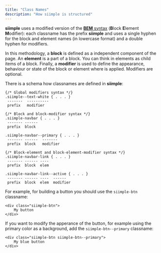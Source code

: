 ```yaml
---
title: "Class Names"
description: "How siimple is structured"
---
```


**siimple** uses a modified version of the [**BEM** syntax](https://en.bem.info/methodology/quick-start/) (**B**lock **E**lement **M**odifier): each classname has the prefix **siimple** and uses a single hyphen for the block and element names (in lowercase format) and a double hyphen for modifiers. 

In this methodology, a **block** is defined as a independent component of the page. An **element** is a part of a block. You can think in elements as child items of a block. 
Finally, a **modifier** is used to define the appearance, behaviour or state of the block or element where is applied. Modifiers are optional.

There is a schema how classnames are defined in **siimple**:

```
{/* Global modifiers syntax */}
.siimple--text-white { . . . }
 -------  ----------
 prefix   modifier

{/* Block and block-modifier syntax */}
.siimple-navbar { . . . }
 ------- ------
 prefix  block

.siimple-navbar--primary { . . . }
 ------- ------  -------
 prefix  block   modifier

{/* Block-element and block-element-modifier syntax */}
.siimple-navbar-link { . . . }
 ------- ------ ----
 prefix  block  elem

.siimple-navbar-link--active { . . . }
 ------- ------ ----  ------
 prefix  block  elem  modifier
```


For example, for building a button you should use the `siimple-btn` classname:

```
<div class="siimple-btn">
    My button
</div>
```

If you want to modify the apperance of the button, for example using the primary color as a background, add the `siimple-btn--primary` classname:

```
<div class="siimple-btn siimple-btn--primary">
    My blue button
</div>
```


